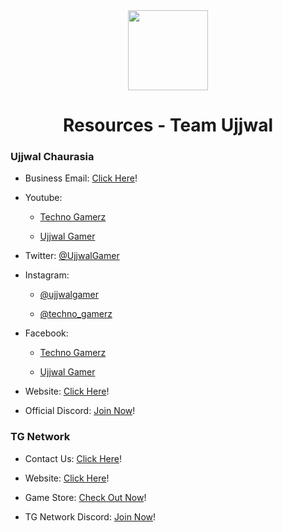 <div align="center">
<img src="https://yt3.ggpht.com/ytc/AKedOLSwOKwPBRZtDPbsg8Xal_Ww3IiqG3Q_WJiLhHM=s176-c-k-c0x00ffffff-no-rj-mo" width="128px" style="max-width:100%;">
<h1>Resources - Team Ujjwal</h1>
</div>

<h3>Ujjwal Chaurasia</h3>

- Business Email: [Click Here](mailto:technogamerzofficial@gmail.com)!  

- Youtube: 
    - [Techno Gamerz](https://www.youtube.com/c/TechnoGamerzOfficial)

    - [Ujjwal Gamer](https://www.youtube.com/c/UjjwalGamer)

- Twitter: [@UjjwalGamer](https://twitter.com/UjjwalGamer) 

- Instagram: 
    - [@ujjwalgamer](https://www.instagram.com/ujjwalgamer)

    - [@techno_gamerz](https://www.instagram.com/techno_gamerz/) 

- Facebook:
    - [Techno Gamerz](https://www.facebook.com/Technogamerz) 

    - [Ujjwal Gamer](https://www.facebook.com/ujjwalgamer)

- Website: [Click Here](https://technogamerz.in)!

- Official Discord: [Join Now](https://discord.gg/ujjwalgamer)!

<h3>TG Network</h3>

- Contact Us: [Click Here](mailto:support@tgnetwork.in)! 

- Website: [Click Here](https://tgnetwork.in/)!

- Game Store: [Check Out Now](https://store.tgnetwork.in)!

- TG Network Discord: [Join Now](https://discord.gg/QXW5VWPXFf)!
